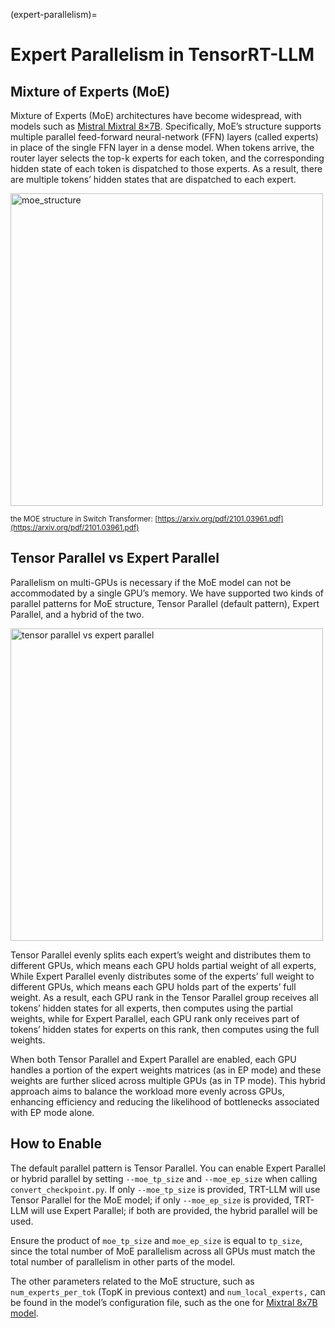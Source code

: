 (expert-parallelism)=

# Expert Parallelism in TensorRT-LLM

## Mixture of Experts (MoE)

Mixture of Experts (MoE) architectures have become widespread, with models such as [Mistral Mixtral 8×7B](https://huggingface.co/mistralai/Mixtral-8x7B-v0.1). Specifically, MoE’s structure supports multiple parallel feed-forward neural-network (FFN) layers (called experts) in place of the single FFN layer in a dense model. When tokens arrive, the router layer selects the top-k experts for each token, and the corresponding hidden state of each token is dispatched to those experts. As a result, there are multiple tokens’ hidden states that are dispatched to each expert.

<img src="https://github.com/NVIDIA/TensorRT-LLM/blob/main/docs/source/blogs/media/moe_structure.png?raw=true" alt="moe_structure" width="500" height="auto">

<sub>the MOE structure in Switch Transformer: [https://arxiv.org/pdf/2101.03961.pdf](https://arxiv.org/pdf/2101.03961.pdf) </sub>

## Tensor Parallel vs Expert Parallel

Parallelism on multi-GPUs is necessary if the MoE model can not be accommodated by a single GPU’s memory.  We have supported two kinds of parallel patterns for MoE structure, Tensor Parallel (default pattern), Expert Parallel, and a hybrid of the two.

<img src="https://github.com/NVIDIA/TensorRT-LLM/blob/main/docs/source/blogs/media/tp_ep.png?raw=true" alt="tensor parallel vs expert parallel" width="500" height="auto">

Tensor Parallel evenly splits each expert’s weight and distributes them to different GPUs, which means each GPU holds partial weight of all experts, While Expert Parallel evenly distributes some of the experts’ full weight to different GPUs, which means each GPU holds part of the experts’ full weight. As a result, each GPU rank in the Tensor Parallel group receives all tokens’ hidden states for all experts, then computes using the partial weights, while for Expert Parallel, each GPU rank only receives part of tokens’ hidden states for experts on this rank, then computes using the full weights.

When both Tensor Parallel and Expert Parallel are enabled, each GPU handles a portion of the expert weights matrices (as in EP mode) and these weights are further sliced across multiple GPUs (as in TP mode). This hybrid approach aims to balance the workload more evenly across GPUs, enhancing efficiency and reducing the likelihood of bottlenecks associated with EP mode alone.


## How to Enable

The default parallel pattern is Tensor Parallel. You can enable Expert Parallel or hybrid parallel by setting `--moe_tp_size` and `--moe_ep_size` when calling `convert_checkpoint.py`. If only `--moe_tp_size` is provided, TRT-LLM will use Tensor Parallel for the MoE model; if only `--moe_ep_size` is provided, TRT-LLM will use Expert Parallel; if both are provided, the hybrid parallel will be used.

Ensure the product of `moe_tp_size` and `moe_ep_size` is equal to `tp_size`, since the total number of MoE parallelism across all GPUs must match the total number of parallelism in other parts of the model.

The other parameters related to the MoE structure, such as `num_experts_per_tok` (TopK in previous context) and `num_local_experts,` can be found in the model’s configuration file, such as the one for [Mixtral 8x7B model](https://huggingface.co/mistralai/Mixtral-8x7B-v0.1/blob/main/config.json).
